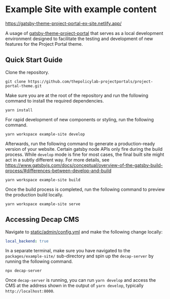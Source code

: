 # Example Site with example content

https://gatsby-theme-project-portal-ex-site.netlify.app/

A usage of
[gatsby-theme-project-portal](https://github.com/thepolicylab-projectportals/project-portal-theme)
that serves as a local development environment designed to facilitate the testing and development of new features for the Project Portal theme. 



## Quick Start Guide

Clone the repository. 
```shell
git clone https://github.com/thepolicylab-projectportals/project-portal-theme.git
```

Make sure you are at the root of the repository and run the following command to install the required dependencies.

```shell
yarn install
```

For rapid development of new components or styling, run the following command.

```shell
yarn workspace example-site develop
```

Afterwards, run the following command to generate a production-ready version of your website. Certain gatsby node APIs only fire during the build process. While `develop` mode is fine for most cases, the final built site might act in a subtly different way. For more details, see https://www.gatsbyjs.com/docs/conceptual/overview-of-the-gatsby-build-process/#differences-between-develop-and-build

```shell
yarn workspace example-site build
```

Once the build process is completed, run the following command to preview the production build locally.
```shell
yarn workspace example-site serve
```


## Accessing Decap CMS

Navigate to [static/admin/config.yml](./static/admin/config.yml) and make the following change locally:

```yaml
local_backend: true
```

In a separate terminal, make sure you have navigated to the `packages/example-site/` sub-directory and spin up the `decap-server` by running the following command.

```shell
npx decap-server
```

Once `decap-server` is running, you can run `yarn develop` and access the CMS at the address shown in the output of `yarn develop`, typically `http://localhost:8000`.

